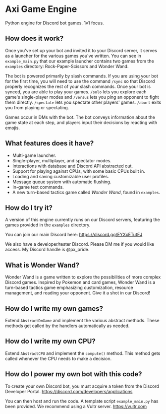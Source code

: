 # Axi Game Engine
Python engine for Discord bot games. 1v1 focus.

## How does it work?
Once you've set up your bot and invited it to your Discord server, it serves as a launcher for the various games you've written. You can see in `example_main.py` that our example launcher contains two games from the `examples` directory: Rock-Paper-Scissors and Wonder Wand.

The bot is powered primarily by slash commands. If you are using your bot for the first time, you will need to use the command `/sync` so that Discord properly recognizes the rest of your slash commands. Once your bot is synced, you are able to play your games. `/solo` lets you explore each game's single-player modes and `/versus` lets you ping an opponent to fight them directly. `/spectate` lets you spectate other players' games. `/abort` exits you from playing or spectating.

Games occur in DMs with the bot. The bot conveys information about the game state at each step, and players input their decisions by reacting with emojis.

## What features does it have?
* Multi-game launcher.
* Single-player, multiplayer, and spectator modes.
* Interactions with database and Discord API abstracted out.
* Support for playing against CPUs, with some basic CPUs built in.
* Loading and saving customizable user profiles.
* Message queue system with automatic flushing.
* In-game text commands.
* A new turn-based tactics game called *Wonder Wand*, found in `examples`.

## How do I try it?
A version of this engine currently runs on our Discord servers, featuring the games provided in the `examples` directory.

You can join our main Discord here: https://discord.gg/EYXxETutEJ

We also have a developer/tester Discord. Please DM me if you would like access. My Discord handle is @px_pride.

## What is Wonder Wand?
Wonder Wand is a game written to explore the possibilities of more complex Discord games. Inspired by Pokemon and card games, Wonder Wand is a turn-based tactics game emphasizing customization, resource management, and reading your opponent. Give it a shot in our Discord!

## How do I write my own games?
Extend `AbstractDmGame` and implement the various abstract methods. These methods get called by the handlers automatically as needed.

## How do I write my own CPU?
Extend `AbstractCPU` and implement the `compute()` method. This method gets called whenever the CPU needs to make a decision. 

## How do I power my own bot with this code?
To create your own Discord bot, you must acquire a token from the Discord Developer Portal. https://discord.com/developers/applications

You can then host and run the code. A template script `example_main.py` has been provided. We recommend using a Vultr server. https://vultr.com
